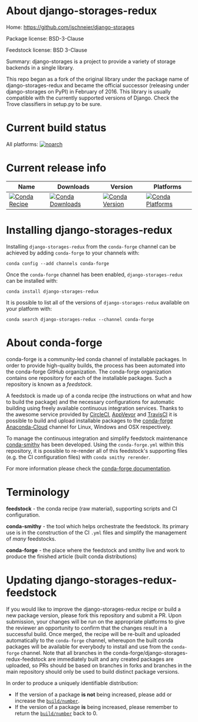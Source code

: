 About django-storages-redux
===========================

Home: https://github.com/jschneier/django-storages

Package license: BSD-3-Clause

Feedstock license: BSD 3-Clause

Summary: django-storages is a project to provide a variety of storage backends in a single library.

This repo began as a fork of the original library under the package name of django-storages-redux
and became the official successor (releasing under django-storages on PyPI) in February of 2016.
This library is usually compatible with the currently supported versions of Django. Check the
Trove classifiers in setup.py to be sure.


Current build status
====================

All platforms:
[![noarch](https://img.shields.io/circleci/project/github/conda-forge/django-storages-redux-feedstock/master.svg?label=noarch)](https://circleci.com/gh/conda-forge/django-storages-redux-feedstock)

Current release info
====================

| Name | Downloads | Version | Platforms |
| --- | --- | --- | --- |
| [![Conda Recipe](https://img.shields.io/badge/recipe-django--storages--redux-green.svg)](https://anaconda.org/conda-forge/django-storages-redux) | [![Conda Downloads](https://img.shields.io/conda/dn/conda-forge/django-storages-redux.svg)](https://anaconda.org/conda-forge/django-storages-redux) | [![Conda Version](https://img.shields.io/conda/vn/conda-forge/django-storages-redux.svg)](https://anaconda.org/conda-forge/django-storages-redux) | [![Conda Platforms](https://img.shields.io/conda/pn/conda-forge/django-storages-redux.svg)](https://anaconda.org/conda-forge/django-storages-redux) |

Installing django-storages-redux
================================

Installing `django-storages-redux` from the `conda-forge` channel can be achieved by adding `conda-forge` to your channels with:

```
conda config --add channels conda-forge
```

Once the `conda-forge` channel has been enabled, `django-storages-redux` can be installed with:

```
conda install django-storages-redux
```

It is possible to list all of the versions of `django-storages-redux` available on your platform with:

```
conda search django-storages-redux --channel conda-forge
```


About conda-forge
=================

conda-forge is a community-led conda channel of installable packages.
In order to provide high-quality builds, the process has been automated into the
conda-forge GitHub organization. The conda-forge organization contains one repository
for each of the installable packages. Such a repository is known as a *feedstock*.

A feedstock is made up of a conda recipe (the instructions on what and how to build
the package) and the necessary configurations for automatic building using freely
available continuous integration services. Thanks to the awesome service provided by
[CircleCI](https://circleci.com/), [AppVeyor](http://www.appveyor.com/)
and [TravisCI](https://travis-ci.org/) it is possible to build and upload installable
packages to the [conda-forge](https://anaconda.org/conda-forge)
[Anaconda-Cloud](http://docs.anaconda.org/) channel for Linux, Windows and OSX respectively.

To manage the continuous integration and simplify feedstock maintenance
[conda-smithy](http://github.com/conda-forge/conda-smithy) has been developed.
Using the ``conda-forge.yml`` within this repository, it is possible to re-render all of
this feedstock's supporting files (e.g. the CI configuration files) with ``conda smithy rerender``.

For more information please check the [conda-forge documentation](https://conda-forge.org/docs/).

Terminology
===========

**feedstock** - the conda recipe (raw material), supporting scripts and CI configuration.

**conda-smithy** - the tool which helps orchestrate the feedstock.
                   Its primary use is in the construction of the CI ``.yml`` files
                   and simplify the management of *many* feedstocks.

**conda-forge** - the place where the feedstock and smithy live and work to
                  produce the finished article (built conda distributions)


Updating django-storages-redux-feedstock
========================================

If you would like to improve the django-storages-redux recipe or build a new
package version, please fork this repository and submit a PR. Upon submission,
your changes will be run on the appropriate platforms to give the reviewer an
opportunity to confirm that the changes result in a successful build. Once
merged, the recipe will be re-built and uploaded automatically to the
`conda-forge` channel, whereupon the built conda packages will be available for
everybody to install and use from the `conda-forge` channel.
Note that all branches in the conda-forge/django-storages-redux-feedstock are
immediately built and any created packages are uploaded, so PRs should be based
on branches in forks and branches in the main repository should only be used to
build distinct package versions.

In order to produce a uniquely identifiable distribution:
 * If the version of a package **is not** being increased, please add or increase
   the [``build/number``](http://conda.pydata.org/docs/building/meta-yaml.html#build-number-and-string).
 * If the version of a package **is** being increased, please remember to return
   the [``build/number``](http://conda.pydata.org/docs/building/meta-yaml.html#build-number-and-string)
   back to 0.